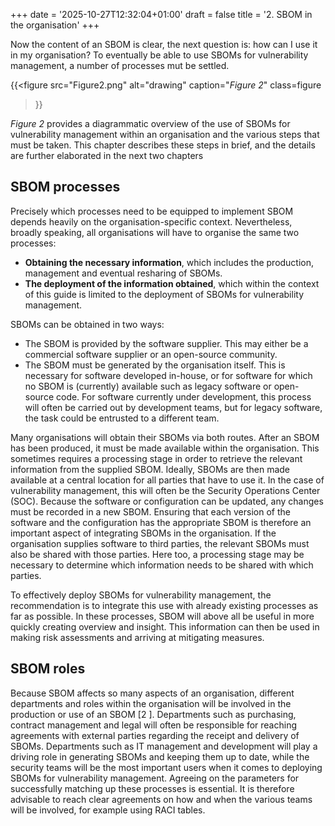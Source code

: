 +++
date = '2025-10-27T12:32:04+01:00'
draft = false
title = '2. SBOM in the organisation'
+++

Now the content of an SBOM is clear, the next question is: how can I use it in my organisation? To eventually be able to use SBOMs for vulnerability management, a number of processes mut be settled.

{{<figure 
src="Figure2.png" 
alt="drawing"
caption="*Figure 2*"
class=figure
>}}

*Figure 2* provides a diagrammatic overview of the use of SBOMs for vulnerability management within an organisation and the various steps that must be taken. This chapter describes these steps in brief, and the details are further elaborated in the next two chapters

## SBOM processes
Precisely which processes need to be equipped to implement SBOM depends heavily on the organisation-specific context. Nevertheless, broadly speaking, all organisations will have to organise the same two processes:
- **Obtaining the necessary information**, which includes the production, management and eventual resharing of SBOMs.
- **The deployment of the information obtained**, which within the context of this guide is limited to the deployment of SBOMs for vulnerability management.

SBOMs can be obtained in two ways:
- The SBOM is provided by the software supplier. This may either be a commercial software supplier or an open-source community.
- The SBOM must be generated by the organisation itself. This is necessary for software developed in-house, or for software for which no SBOM is (currently) available such as legacy software or open-source code. For software currently under development, this process will often be carried out by development teams, but for legacy software, the task could be entrusted to a different team.


Many organisations will obtain their SBOMs via both routes. After an SBOM has been produced, it must be made available within the organisation. This sometimes requires a processing stage in order to retrieve the relevant information from the supplied SBOM.
Ideally, SBOMs are then made available at a central location for all parties that have to use it. In the case of vulnerability management, this will often be the Security Operations Center (SOC).
Because the software or configuration can be updated, any changes must be recorded in a new SBOM. Ensuring that each version of the software and the configuration has the appropriate SBOM is therefore an important aspect of integrating SBOMs in the organisation. 
If the organisation supplies software to third parties, the relevant SBOMs must also be shared with those
parties. 
Here too, a processing stage may be necessary to determine which information needs to be shared with which parties.

To effectively deploy SBOMs for vulnerability management, the recommendation is to integrate this use with already existing processes as far as possible. In these processes, SBOM will above all be useful in more quickly creating overview and insight. This information can then be used in making risk assessments and arriving at mitigating measures.

## SBOM roles
Because SBOM affects so many aspects of an organisation, different departments and roles within the organisation will be involved in the production or use of an SBOM [2 ]. Departments such as purchasing, contract management and legal will often be responsible for reaching agreements with external parties regarding the receipt and delivery of SBOMs. Departments such as IT management and development will play a driving role in generating SBOMs and keeping them up to date, while the security teams will be the most important users when it comes to deploying SBOMs for vulnerability management. Agreeing on the parameters for successfully matching up these processes is essential. It is therefore advisable to reach clear agreements on how and when the various teams will be involved, for example using RACI tables.

